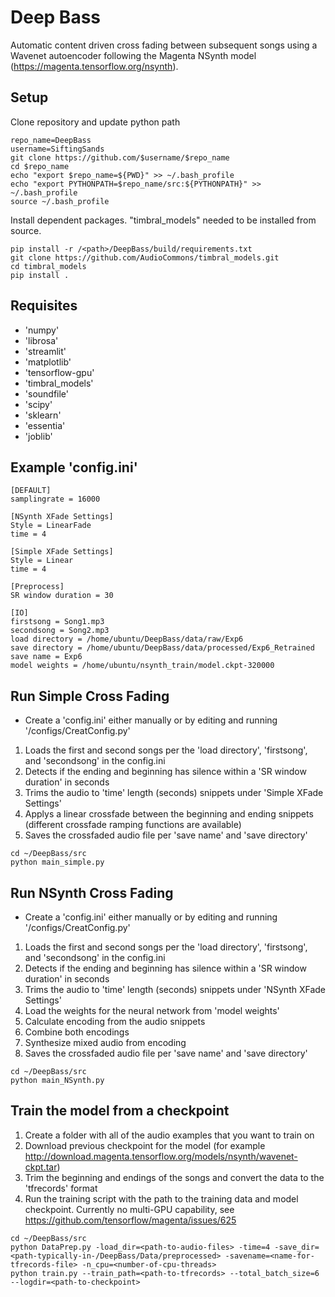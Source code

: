 # Deep Bass
Automatic content driven cross fading between subsequent songs using a Wavenet autoencoder following the Magenta NSynth model (https://magenta.tensorflow.org/nsynth).

## Setup
Clone repository and update python path
```
repo_name=DeepBass 
username=SiftingSands
git clone https://github.com/$username/$repo_name
cd $repo_name
echo "export $repo_name=${PWD}" >> ~/.bash_profile
echo "export PYTHONPATH=$repo_name/src:${PYTHONPATH}" >> ~/.bash_profile
source ~/.bash_profile
```
Install dependent packages. "timbral_models" needed to be installed from source.
```
pip install -r /<path>/DeepBass/build/requirements.txt
git clone https://github.com/AudioCommons/timbral_models.git
cd timbral_models
pip install .
```

## Requisites
- 'numpy'
- 'librosa'
- 'streamlit'
- 'matplotlib'
- 'tensorflow-gpu'
- 'timbral_models'
- 'soundfile'
- 'scipy'
- 'sklearn'
- 'essentia'
- 'joblib'

## Example 'config.ini'
```
[DEFAULT]
samplingrate = 16000

[NSynth XFade Settings]
Style = LinearFade
time = 4

[Simple XFade Settings]
Style = Linear
time = 4

[Preprocess]
SR window duration = 30

[IO]
firstsong = Song1.mp3
secondsong = Song2.mp3
load directory = /home/ubuntu/DeepBass/data/raw/Exp6
save directory = /home/ubuntu/DeepBass/data/processed/Exp6_Retrained
save name = Exp6
model weights = /home/ubuntu/nsynth_train/model.ckpt-320000
```

## Run Simple Cross Fading
- Create a 'config.ini' either manually or by editing and running '/configs/CreatConfig.py'
1. Loads the first and second songs per the 'load directory', 'firstsong', and 'secondsong' in the config.ini
2. Detects if the ending and beginning has silence within a 'SR window duration' in seconds
3. Trims the audio to 'time' length (seconds) snippets under 'Simple XFade Settings'
4. Applys a linear crossfade between the beginning and ending snippets (different crossfade ramping functions are available)
5. Saves the crossfaded audio file per 'save name' and 'save directory'
```
cd ~/DeepBass/src
python main_simple.py
```

## Run NSynth Cross Fading
- Create a 'config.ini' either manually or by editing and running '/configs/CreatConfig.py'
1. Loads the first and second songs per the 'load directory', 'firstsong', and 'secondsong' in the config.ini
2. Detects if the ending and beginning has silence within a 'SR window duration' in seconds
3. Trims the audio to 'time' length (seconds) snippets under 'NSynth XFade Settings'
4. Load the weights for the neural network from 'model weights'
5. Calculate encoding from the audio snippets
6. Combine both encodings
7. Synthesize mixed audio from encoding
8. Saves the crossfaded audio file per 'save name' and 'save directory'
```
cd ~/DeepBass/src
python main_NSynth.py
```

## Train the model from a checkpoint
1. Create a folder with all of the audio examples that you want to train on
2. Download previous checkpoint for the model (for example http://download.magenta.tensorflow.org/models/nsynth/wavenet-ckpt.tar)
3. Trim the beginning and endings of the songs and convert the data to the 'tfrecords' format
4. Run the training script with the path to the training data and model checkpoint. Currently no multi-GPU capability, see https://github.com/tensorflow/magenta/issues/625
```
cd ~/DeepBass/src
python DataPrep.py -load_dir=<path-to-audio-files> -time=4 -save_dir=<path-typically-in-/DeepBass/Data/preprocessed> -savename=<name-for-tfrecords-file> -n_cpu=<number-of-cpu-threads>
python train.py --train_path=<path-to-tfrecords> --total_batch_size=6 --logdir=<path-to-checkpoint>
```
